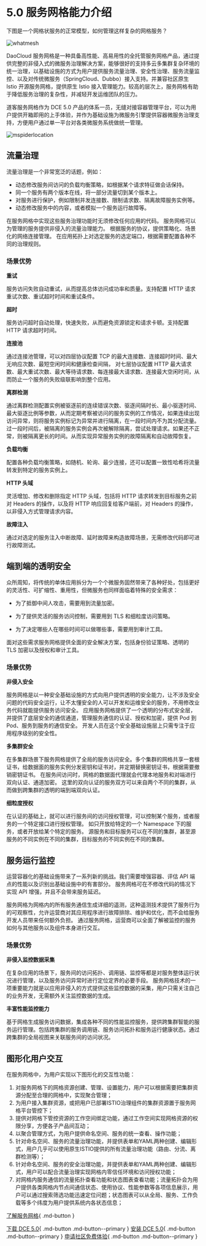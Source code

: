 # 5.0 服务网格能力介绍

下图是一个网格状服务的正常模型，如何管理这样复杂的网格服务？

![whatmesh](https://docs.daocloud.io/daocloud-docs-images/docs/blogs/images/mspider01.png)

DaoCloud 服务网格是一种具备高性能、高易用性的全托管服务网格产品，通过提供完整的非侵入式的微服务治理解决方案，能够很好的支持多云多集群复杂环境的统一治理，以基础设施的方式为用户提供服务流量治理、安全性治理、服务流量监控、以及对传统微服务（SpringCloud、Dubbo）接入支持。并兼容社区原生 Istio 开源服务网格，提供原生 Istio 接入管理能力。较高的层次上，服务网格有助于降低服务治理的复杂性，并减轻开发运维团队的压力。

道客服务网格作为 DCE 5.0 产品的体系一员，无缝对接容器管理平台，可以为用户提供开箱即用的上手体验，并作为基础设施为微服务引擎提供容器微服务治理支持，方便用户通过单一平台对各类微服务系统做统一管理。

![mspiderlocation](https://docs.daocloud.io/daocloud-docs-images/docs/blogs/images/mspider02.png)

## 流量治理

流量治理是一个非常宽泛的话题，例如：

- 动态修改服务间访问的负载均衡策略，如根据某个请求特征做会话保持。
- 同一个服务有两个版本在线，将一部分流量切到某个版本上。
- 对服务进行保护，例如限制并发连接数、限制请求数、隔离故障服务实例等。
- 动态修改服务中的内容，或者模拟一个服务运行故障等。

在服务网格中实现这些服务治理功能时无须修改任何应用的代码。
服务网格可以为管理的服务提供非侵入的流量治理能力。
根据服务的协议，提供策略化、场景化的网络连接管理。
在应用拓扑上对选定服务的选定端口，根据需要配置各种不同的治理规则。

### 场景优势

**重试** 

服务访问失败自动重试，从而提高总体访问成功率和质量。支持配置 HTTP 请求重试次数、重试超时时间和重试条件。

**超时** 

服务访问超时自动处理，快速失败，从而避免资源锁定和请求卡顿。支持配置 HTTP 请求超时时间。

**连接池** 

通过连接池管理，可以对四层协议配置 TCP 的最大连接数、连接超时时间、最大无响应次数、最短空闲时间和健康检查间隔，
对七层协议配置 HTTP 最大请求数、最大重试次数、最大等待请求数、每连接最大请求数、连接最大空闲时间，从而防止一个服务的失败级联影响到整个应用。

**离群检测** 

通过离群检测配置实例被驱逐前的连续错误次数、驱逐间隔时长、最小驱逐时间、最大驱逐比例等参数，从而定期考察被访问的服务实例的工作情况，如果连续出现访问异常，则将服务实例标记为异常并进行隔离，在一段时间内不为其分配流量。过一段时间后，被隔离的服务实例会再次被解除隔离，尝试处理请求。如果还不正常，则被隔离更长的时间。从而实现异常服务实例的故障隔离和自动故障恢复。

**负载均衡** 

配置各种负载均衡策略，如随机、轮询、最少连接，还可以配置一致性哈希将流量转发到特定的服务实例上。

**HTTP 头域** 

灵活增加、修改和删除指定 HTTP 头域，包括将 HTTP 请求转发到目标服务之前对 Headers 的操作，以及将 HTTP 响应回复给客户端前，对 Headers 的操作，以非侵入方式管理请求内容。

**故障注入** 

通过对选定的服务注入中断故障、延时故障来构造故障场景，无需修改代码即可进行故障测试。

## 端到端的透明安全

众所周知，将传统的单体应用拆分为一个个微服务固然带来了各种好处，包括更好的灵活性、可扩缩性、重用性，但微服务也同样面临着特殊的安全需求：

- 为了抵御中间人攻击，需要用到流量加密。

- 为了提供灵活的服务访问控制，需要用到 TLS 和细粒度访问策略。

- 为了决定哪些人在哪些时间可以做哪些事，需要用到审计工具。

面对这些需求服务网格提供全面的安全解决方案，包括身份验证策略、透明的 TLS 加密以及授权和审计工具。

### 场景优势

**非侵入安全** 

服务网格是以一种安全基础设施的方式向用户提供透明的安全能力，让不涉及安全问题的代码安全运行，让不太懂安全的人可以开发和运维安全的服务，不用修改业务代码就能提供服务访问安全。
应用服务网格提供了一个透明的分布式安全层，并提供了底层安全的通信通道，管理服务通信的认证、授权和加密，提供 Pod 到 Pod、服务到服务的通信安全。
开发人员在这个安全基础设施层上只需专注于应用程序级别的安全性。

**多集群安全** 

在多集群场景下服务网格提供了全局的服务访问安全。多个集群的网格共享一套根证书，给数据面的服务实例分发密钥和证书对，并定期替换密钥证书，根据需要撤销密钥证书。
在服务间访问时，网格的数据面代理就会代理本地服务和对端进行双向认证、通道加密。
这里的双向认证的服务双方可以来自两个不同的集群，从而做到跨集群的透明的端到端双向认证。

**细粒度授权** 

在认证的基础上，就可以进行服务间的访问授权管理，可以控制某个服务，或者服务的一个特定接口进行授权管理。
如只开放给特定的一个 Namespace 下的服务，或者开放给某个特定的服务。
源服务和目标服务可以在不同的集群，甚至源服务的不同实例在不同的集群，目标服务的不同实例在不同的集群。

## 服务运行监控

运营容器化的基础设施带来了一系列新的挑战。我们需要增强容器、评估 API 端点的性能以及识别出基础设施中的有害部分。
服务网格可在不修改代码的情况下实现 API 增强，并且不会带来服务延迟。

服务网格为网格内的所有服务通信生成详细的遥测，这种遥测技术提供了服务行为的可观察性，允许运营商对其应用程序进行故障排除、维护和优化，而不会给服务开发人员带来任何额外负担。
通过服务网格，运营商可以全面了解被监控的服务如何与其他服务以及组件本身进行交互。

### 场景优势

**非侵入监控数据采集** 

在复杂应用的场景下，服务间的访问拓扑、调用链、监控等都是对服务整体运行状况进行管理，以及服务访问异常时进行定位定界的必要手段。
服务网格技术的一项重要能力就是以应用非侵入的方式提供这些监控数据的采集，用户只需关注自己的业务开发，无需额外关注监控数据的生成。

**丰富性能监控能力** 

基于网格生成服务访问数据，集成各种不同的性能监控服务，提供跨集群智能的服务运行管理。包括跨集群的服务调用链、服务访问拓扑和服务运行健康状态。通过跨集群的全局视图来关联服务间的访问状况。

## 图形化用户交互

在服务网格中，为用户实现以下图形化的交互性功能：

1. 对服务网格下的网格资源创建、管理、设置能力，用户可以根据需要把集群资源分配至合理的网格中，实现聚合管理；
2. 为用户接入集群资源，或把用户已部署ISTIO治理组件的集群资源置于服务网格平台管控下；
3. 提供对网格下管控资源的工作空间绑定功能，通过工作空间实现网格资源的权限分享，方便各子产品间互动；
4. 以聚合管理方式，为用户提供命名空间、服务的统一查看、操作功能；
5. 针对命名空间、服务的流量治理功能，并提供表单和YAML两种创建、编辑形式，用户几乎可以使用原生ISTIO提供的所有流量治理功能（路由、分流、离群检测等）；
6. 针对命名空间、服务的安全治理功能，并提供表单和YAML两种创建、编辑形式，用户可以配合流量治理实现网格内零信任环境和访问授权功能；
7. 对网格内服务通信的流量拓扑查看功能和状态图表查看功能；流量拓扑会为用户提供各类网格内节点间通信状态、使用协议、性能参数等各项信息展示，用户可以通过搜索筛选功能迅速定位问题；状态图表可以从全局、服务、工作负载等多个纬度为用户提供系统内各状态信息；

[了解服务网格](../mspider/intro/what.md){ .md-button }

[下载 DCE 5.0](../download/dce5.md){ .md-button .md-button--primary }
[安装 DCE 5.0](../install/intro.md){ .md-button .md-button--primary }
[申请社区免费体验](../dce/license0.md){ .md-button .md-button--primary }
